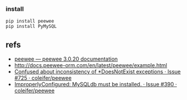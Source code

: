 ### install

```shell
pip install peewee
pip install PyMySQL
```

## refs

- [peewee — peewee 3.0.20 documentation](http://docs.peewee-orm.com/en/latest/index.html)
- http://docs.peewee-orm.com/en/latest/peewee/example.html
- [Confused about inconsistency of *DoesNotExist exceptions · Issue #725 · coleifer/peewee](https://github.com/coleifer/peewee/issues/725)
- [ImproperlyConfigured: MySQLdb must be installed. · Issue #390 · coleifer/peewee](https://github.com/coleifer/peewee/issues/390)
